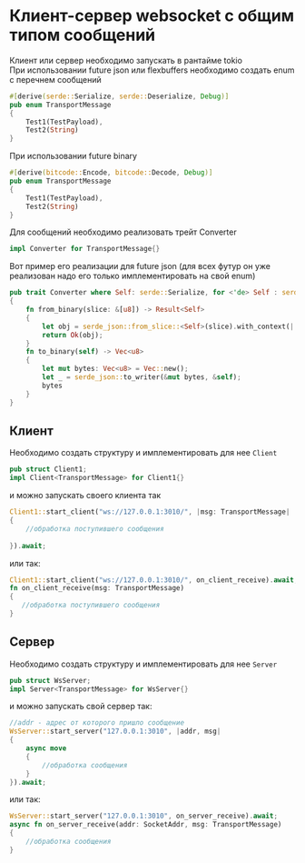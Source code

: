 # Клиент-сервер websocket с общим типом сообщений
Клиент или сервер необходимо запускать в рантайме tokio  
При использовании future json или flexbuffers необходимо создать enum с перечнем сообщений
```rust
#[derive(serde::Serialize, serde::Deserialize, Debug)]
pub enum TransportMessage
{
    Test1(TestPayload),
    Test2(String)
}
```
При использовании future binary
```rust
#[derive(bitcode::Encode, bitcode::Decode, Debug)]
pub enum TransportMessage
{
    Test1(TestPayload),
    Test2(String)
}
```
Для сообщений необходимо реализовать трейт Converter
```rust
impl Converter for TransportMessage{}
```
Вот пример его реализации для future json (для всех футур он уже реализован надо его только имплементировать на свой enum)
```rust
pub trait Converter where Self: serde::Serialize, for <'de> Self : serde::Deserialize<'de> + Sized + Debug + Send
{
    fn from_binary(slice: &[u8]) -> Result<Self>
    {
        let obj = serde_json::from_slice::<Self>(slice).with_context(|| format!("Данный объект отличается от того который вы хотите получить"))?;
        return Ok(obj);
    }
    fn to_binary(self) -> Vec<u8>
    {
        let mut bytes: Vec<u8> = Vec::new();
        let _ = serde_json::to_writer(&mut bytes, &self);
        bytes
    }
}
```
## Клиент
Необходимо создать структуру и имплементировать для нее `Client`  
```rust
pub struct Client1;
impl Client<TransportMessage> for Client1{}
```
и можно запускать своего клиента так 
```rust
Client1::start_client("ws://127.0.0.1:3010/", |msg: TransportMessage|
{
    //обработка поступившего сообщения
    
}).await;
```
или так:
```rust
Client1::start_client("ws://127.0.0.1:3010/", on_client_receive).await;
fn on_client_receive(msg: TransportMessage)
{
   //обработка поступившего сообщения
}
```
## Сервер
Необходимо создать структуру и имплементировать для нее `Server`  
```rust
pub struct WsServer;
impl Server<TransportMessage> for WsServer{}
```

и можно запускать свой сервер так:
```rust
//addr - адрес от которого пришло сообщение
WsServer::start_server("127.0.0.1:3010", |addr, msg|
{
    async move
    {
        //обработка сообщения
    }
}).await;
```
или так:
```rust
WsServer::start_server("127.0.0.1:3010", on_server_receive).await;
async fn on_server_receive(addr: SocketAddr, msg: TransportMessage)
{
    //обработка сообщения
}
```

